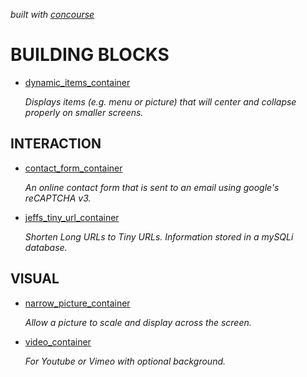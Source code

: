   _built with
  [concourse](https://github.com/JeffDeCola/my-php-containers/blob/master/ci-README.md)_

# BUILDING BLOCKS

* [dynamic_items_container](https://github.com/JeffDeCola/my-php-containers/tree/master/my-php-containers/building-blocks/dynamic_items_container)

  _Displays items (e.g. menu or picture) that will center and collapse properly on
  smaller screens._

## INTERACTION

* [contact_form_container](https://github.com/JeffDeCola/my-php-containers/tree/master/my-php-containers/interaction/contact_form_container)

  _An online contact form that is sent to an email using google's reCAPTCHA v3._

* [jeffs_tiny_url_container](https://github.com/JeffDeCola/my-php-containers/tree/master/my-php-containers/interaction/jeffs_tiny_url_container)

  _Shorten Long URLs to Tiny URLs. Information stored in a mySQLi database._

## VISUAL

* [narrow_picture_container](https://github.com/JeffDeCola/my-php-containers/tree/master/my-php-containers/visual/narrow_picture_container)

  _Allow a picture to scale and display across the screen._

* [video_container](https://github.com/JeffDeCola/my-php-containers/tree/master/my-php-containers/visual/video_container)

  _For Youtube or Vimeo with optional background._
